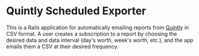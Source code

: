 Quintly Scheduled Exporter
==========================

This is a Rails application for automatically emailing reports from [Quintly](http://www.quintly.com) in CSV format. A user creates a subscription to a report by choosing the desired data and data interval (day's worth, week's worth, etc.), and the app emails them a CSV at their desired frequency.